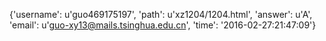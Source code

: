 {'username': u'guo469175197', 'path': u'xz1204/1204.html', 'answer': u'A', 'email': u'guo-xy13@mails.tsinghua.edu.cn', 'time': '2016-02-27:21:47:09'}